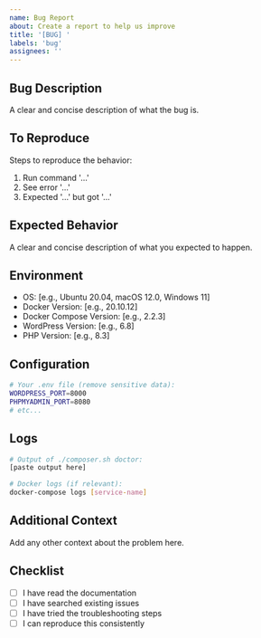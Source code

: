 ```yaml
---
name: Bug Report
about: Create a report to help us improve
title: '[BUG] '
labels: 'bug'
assignees: ''
---
```


## Bug Description
A clear and concise description of what the bug is.

## To Reproduce
Steps to reproduce the behavior:
1. Run command '...'
2. See error '...'
3. Expected '...' but got '...'

## Expected Behavior
A clear and concise description of what you expected to happen.

## Environment
- OS: [e.g., Ubuntu 20.04, macOS 12.0, Windows 11]
- Docker Version: [e.g., 20.10.12]
- Docker Compose Version: [e.g., 2.2.3]
- WordPress Version: [e.g., 6.8]
- PHP Version: [e.g., 8.3]

## Configuration
```bash
# Your .env file (remove sensitive data):
WORDPRESS_PORT=8000
PHPMYADMIN_PORT=8080
# etc...
```

## Logs
```bash
# Output of ./composer.sh doctor:
[paste output here]

# Docker logs (if relevant):
docker-compose logs [service-name]
```

## Additional Context
Add any other context about the problem here.

## Checklist
- [ ] I have read the documentation
- [ ] I have searched existing issues
- [ ] I have tried the troubleshooting steps
- [ ] I can reproduce this consistently